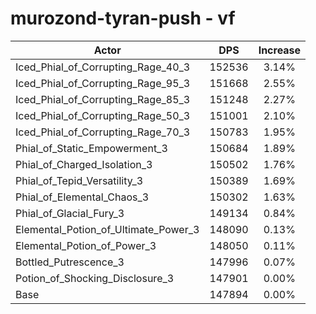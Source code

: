 # murozond-tyran-push - vf
| Actor | DPS | Increase |
|---|:---:|:---:|
|Iced_Phial_of_Corrupting_Rage_40_3|152536|3.14%|
|Iced_Phial_of_Corrupting_Rage_95_3|151668|2.55%|
|Iced_Phial_of_Corrupting_Rage_85_3|151248|2.27%|
|Iced_Phial_of_Corrupting_Rage_50_3|151001|2.10%|
|Iced_Phial_of_Corrupting_Rage_70_3|150783|1.95%|
|Phial_of_Static_Empowerment_3|150684|1.89%|
|Phial_of_Charged_Isolation_3|150502|1.76%|
|Phial_of_Tepid_Versatility_3|150389|1.69%|
|Phial_of_Elemental_Chaos_3|150302|1.63%|
|Phial_of_Glacial_Fury_3|149134|0.84%|
|Elemental_Potion_of_Ultimate_Power_3|148090|0.13%|
|Elemental_Potion_of_Power_3|148050|0.11%|
|Bottled_Putrescence_3|147996|0.07%|
|Potion_of_Shocking_Disclosure_3|147901|0.00%|
|Base|147894|0.00%|
